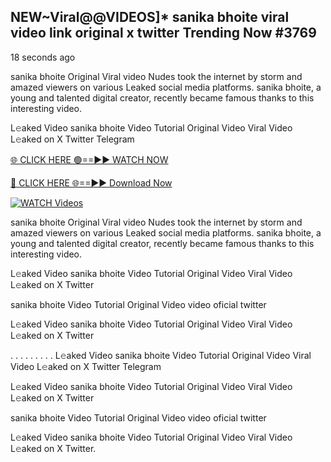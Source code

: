 ## NEW~Viral@@VIDEOS]* sanika bhoite viral video link original x twitter Trending Now #3769

18 seconds ago

sanika bhoite Original Viral video Nudes took the internet by storm and amazed viewers on various Leaked social media platforms. sanika bhoite, a young and talented digital creator, recently became famous thanks to this interesting video.

L𝚎aked Video sanika bhoite Video Tutorial Original Video Viral Video L𝚎aked on X Twitter Telegram

[🌐 CLICK HERE 🟢==►► WATCH NOW](https://valovideo.net/valo-video/?bom)

[🔴 CLICK HERE 🌐==►► Download Now](https://valovideo.net/valo-video/?bom)

[![WATCH Videos](https://i.imgur.com/dJHk4Zq.gif)](https://valovideo.net/valo-video/?bom)

sanika bhoite Original Viral video Nudes took the internet by storm and amazed viewers on various Leaked social media platforms. sanika bhoite, a young and talented digital creator, recently became famous thanks to this interesting video.

L𝚎aked Video sanika bhoite Video Tutorial Original Video Viral Video L𝚎aked on X Twitter

sanika bhoite Video Tutorial Original Video video oficial twitter

L𝚎aked Video sanika bhoite Video Tutorial Original Video Viral Video L𝚎aked on X Twitter

. . . . . . . . . L𝚎aked Video sanika bhoite Video Tutorial Original Video Viral Video L𝚎aked on X Twitter Telegram

L𝚎aked Video sanika bhoite Video Tutorial Original Video Viral Video L𝚎aked on X Twitter

sanika bhoite Video Tutorial Original Video video oficial twitter

L𝚎aked Video sanika bhoite Video Tutorial Original Video Viral Video L𝚎aked on X Twitter.